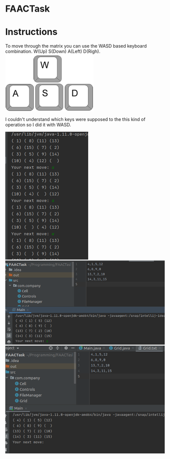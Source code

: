 # FAACTask
# Instructions #
To move through the matrix you can use the WASD based keyboard combination. W(Up) S(Down) A(Left) D(Righ). 
![](assets/wasd.png)

I couldn't understand which keys were supposed to the this kind of operation so I did it with WASD. 

![](assets/1.png)
![](assets/2.png)
![](assets/3.png)
